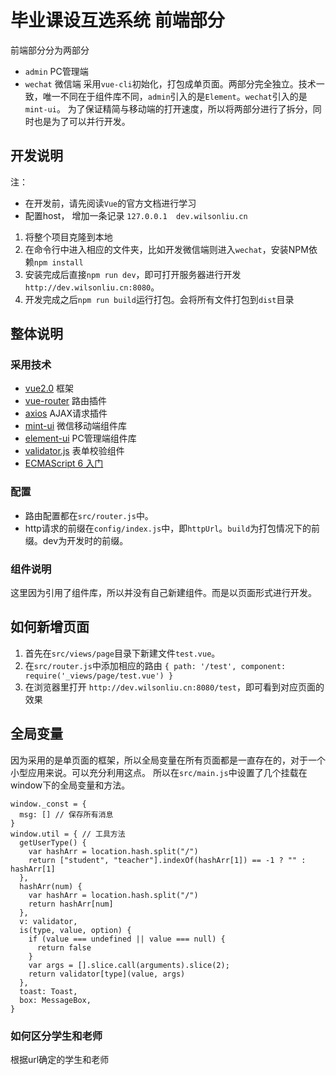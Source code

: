 # 毕业课设互选系统 前端部分
前端部分分为两部分
- `admin`  PC管理端
- `wechat` 微信端
采用`vue-cli`初始化，打包成单页面。两部分完全独立。技术一致，唯一不同在于组件库不同，`admin`引入的是`Element`。`wechat`引入的是 `mint-ui`。
为了保证精简与移动端的打开速度，所以将两部分进行了拆分，同时也是为了可以并行开发。

## 开发说明
注：
- 在开发前，请先阅读`Vue`的官方文档进行学习
- 配置host， 增加一条记录 `127.0.0.1  dev.wilsonliu.cn`

1. 将整个项目克隆到本地
2. 在命令行中进入相应的文件夹，比如开发微信端则进入`wechat`，安装NPM依赖`npm install`
3. 安装完成后直接`npm run dev`，即可打开服务器进行开发 `http://dev.wilsonliu.cn:8080`。
4. 开发完成之后`npm run build`运行打包。会将所有文件打包到`dist`目录


## 整体说明
### 采用技术
- [vue2.0](https://vuefe.cn/v2/guide/)  框架
- [vue-router](https://router.vuejs.org/zh-cn/) 路由插件
- [axios](https://github.com/mzabriskie/axios) AJAX请求插件
- [mint-ui](http://mint-ui.github.io/docs/#!/zh-cn2) 微信移动端组件库
- [element-ui](http://element.eleme.io/#/zh-CN/component/installation) PC管理端组件库
- [validator.js](https://github.com/chriso/validator.js) 表单校验组件
- [ECMAScript 6 入门](http://es6.ruanyifeng.com/)

### 配置
- 路由配置都在`src/router.js`中。
- http请求的前缀在`config/index.js`中，即`httpUrl`。`build`为打包情况下的前缀。dev为开发时的前缀。

### 组件说明
这里因为引用了组件库，所以并没有自己新建组件。而是以页面形式进行开发。

## 如何新增页面
1. 首先在`src/views/page`目录下新建文件`test.vue`。
2. 在`src/router.js`中添加相应的路由     `{ path: '/test', component: require('_views/page/test.vue') }`
3. 在浏览器里打开 `http://dev.wilsonliu.cn:8080/test`，即可看到对应页面的效果

## 全局变量
因为采用的是单页面的框架，所以全局变量在所有页面都是一直存在的，对于一个小型应用来说。可以充分利用这点。
所以在`src/main.js`中设置了几个挂载在window下的全局变量和方法。

```
window._const = {
  msg: [] // 保存所有消息
}
window.util = { // 工具方法
  getUserType() {
    var hashArr = location.hash.split("/")
    return ["student", "teacher"].indexOf(hashArr[1]) == -1 ? "" : hashArr[1]
  },
  hashArr(num) {
    var hashArr = location.hash.split("/")
    return hashArr[num]
  },
  v: validator,
  is(type, value, option) {
    if (value === undefined || value === null) {
      return false
    }
    var args = [].slice.call(arguments).slice(2);
    return validator[type](value, args)
  },
  toast: Toast,
  box: MessageBox,
}
```

### 如何区分学生和老师
根据url确定的学生和老师